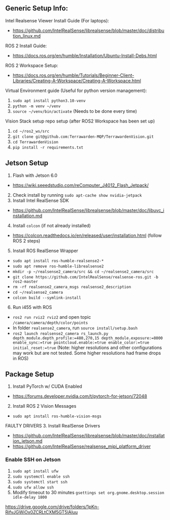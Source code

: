 ## Generic Setup Info:

Intel Realsense Viewer Install Guide (For laptops):
- https://github.com/IntelRealSense/librealsense/blob/master/doc/distribution_linux.md

ROS 2 Install Guide:
- https://docs.ros.org/en/humble/Installation/Ubuntu-Install-Debs.html

ROS 2 Workspace Setup:
- https://docs.ros.org/en/humble/Tutorials/Beginner-Client-Libraries/Creating-A-Workspace/Creating-A-Workspace.html

Virtual Environment guide (Useful for python version management):
1. `sudo apt install python3.10-venv`
2. `python -m venv ~/venv`
3. `source ~/venv/bin/activate`
	(Needs to be done every time)
	
Vision Stack setup repo setup (after ROS2 Workspace has been set up)
1. `cd ~/ros2_ws/src`
2. `git clone git@github.com:Terrawarden-MQP/TerrawardenVision.git`
3. `cd TerrawardenVision`
4. `pip install -r requirements.txt`

## Jetson Setup

1.  Flash with Jetson 6.0
   - https://wiki.seeedstudio.com/reComputer_J4012_Flash_Jetpack/
2.  Check install by running `sudo apt-cache show nvidia-jetpack`
3.  Install Intel RealSense SDK
   - https://github.com/IntelRealSense/librealsense/blob/master/doc/libuvc_installation.md
4.  Install `colcon` (if not already installed)
   - https://colcon.readthedocs.io/en/released/user/installation.html (follow ROS 2 steps)
5.  Install ROS RealSense Wrapper
   - `sudo apt install ros-humble-realsense2-*`
   - `sudo apt remove ros-humble-librealsense2`
   - `mkdir -p ~/realsense2_camera/src && cd ~/realsense2_camera/src`
   - `git clone https://github.com/IntelRealSense/realsense-ros.git -b ros2-master`
   - `rm -rf realsense2_camera_msgs realsense2_description`
   - `cd ~/realsense2_camera`
   - `colcon build --symlink-install`
6.  Run i455 with ROS
   - `ros2 run rviz2 rviz2` and open topic `/camera/camera/depth/color/points`
   - In folder `realsense2_camera`, run `source install/setup.bash`
   - `ros2 launch realsense2_camera rs_launch.py depth_module.depth_profile:=480,270,15 depth_module.exposure:=8000 enable_sync:=true pointcloud.enable:=true enable_color:=true initial_reset:=true`
     (Note: higher resolutions and other configurations may work but are not tested. Some higher resolutions had frame drops in ROS)

## Package Setup
1. Install PyTorch w/ CUDA Enabled
- https://forums.developer.nvidia.com/t/pytorch-for-jetson/72048
2. Install ROS 2 Vision Messages
- `sudo apt install ros-humble-vision-msgs`

FAULTY DRIVERS
3.  Install RealSense Drivers
   - https://github.com/IntelRealSense/librealsense/blob/master/doc/installation_jetson.md
   - https://github.com/IntelRealSense/realsense_mipi_platform_driver

### Enable SSH on Jetson
1.  `sudo apt install ufw`
2.  `sudo systemctl enable ssh`
3.  `sudo systemctl start ssh`
4.  `sudo ufw allow ssh`
5.  Modify timeout to 30 minutes `gsettings set org.gnome.desktop.session idle-delay 1800`


https://drive.google.com/drive/folders/1pKn-RifvJGWiOx0ZCRLtCXM5GT5lAluu